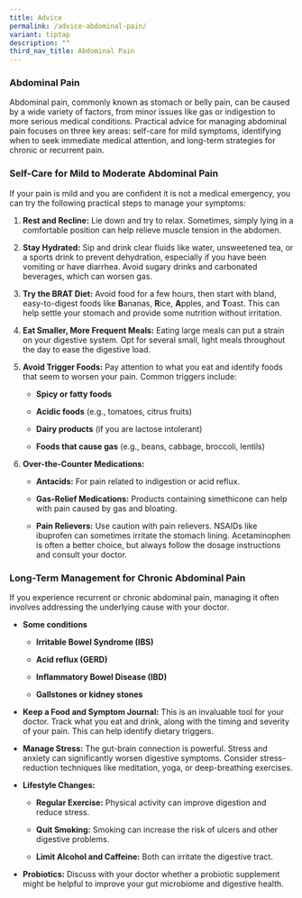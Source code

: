 ```yaml
---
title: Advice
permalink: /advice-abdominal-pain/
variant: tiptap
description: ""
third_nav_title: Abdominal Pain
---
```

<h3>Abdominal Pain</h3>
<p>Abdominal pain, commonly known as stomach or belly pain, can be caused
by a wide variety of factors, from minor issues like gas or indigestion
to more serious medical conditions. Practical advice for managing abdominal
pain focuses on three key areas: self-care for mild symptoms, identifying
when to seek immediate medical attention, and long-term strategies for
chronic or recurrent pain.</p>
<p></p>
<p></p>
<h3>Self-Care for Mild to Moderate Abdominal Pain</h3>
<p></p>
<p>If your pain is mild and you are confident it is not a medical emergency,
you can try the following practical steps to manage your symptoms:</p>
<ol>
<li>
<p><strong>Rest and Recline:</strong> Lie down and try to relax. Sometimes,
simply lying in a comfortable position can help relieve muscle tension
in the abdomen.</p>
</li>
<li>
<p><strong>Stay Hydrated:</strong> Sip and drink clear fluids like water,
unsweetened tea, or a sports drink to prevent dehydration, especially if
you have been vomiting or have diarrhea. Avoid sugary drinks and carbonated
beverages, which can worsen gas.</p>
</li>
<li>
<p><strong>Try the BRAT Diet:</strong> Avoid food for a few hours, then start
with bland, easy-to-digest foods like <strong>B</strong>ananas, <strong>R</strong>ice, <strong>A</strong>pples,
and <strong>T</strong>oast. This can help settle your stomach and provide
some nutrition without irritation.</p>
</li>
<li>
<p><strong>Eat Smaller, More Frequent Meals:</strong> Eating large meals can
put a strain on your digestive system. Opt for several small, light meals
throughout the day to ease the digestive load.</p>
</li>
<li>
<p><strong>Avoid Trigger Foods:</strong> Pay attention to what you eat and
identify foods that seem to worsen your pain. Common triggers include:</p>
<ul>
<li>
<p><strong>Spicy or fatty foods</strong>
</p>
</li>
<li>
<p><strong>Acidic foods</strong> (e.g., tomatoes, citrus fruits)</p>
</li>
<li>
<p><strong>Dairy products</strong> (if you are lactose intolerant)</p>
</li>
<li>
<p><strong>Foods that cause gas</strong> (e.g., beans, cabbage, broccoli,
lentils)</p>
</li>
</ul>
</li>
<li>
<p><strong>Over-the-Counter Medications:</strong>
</p>
<ul>
<li>
<p><strong>Antacids:</strong> For pain related to indigestion or acid reflux.</p>
</li>
<li>
<p><strong>Gas-Relief Medications:</strong> Products containing simethicone
can help with pain caused by gas and bloating.</p>
</li>
<li>
<p><strong>Pain Relievers:</strong> Use caution with pain relievers. NSAIDs
like ibuprofen can sometimes irritate the stomach lining. Acetaminophen
is often a better choice, but always follow the dosage instructions and
consult your doctor.</p>
</li>
</ul>
</li>
</ol>
<p></p>
<h3>Long-Term Management for Chronic Abdominal Pain</h3>
<p></p>
<p>If you experience recurrent or chronic abdominal pain, managing it often
involves addressing the underlying cause with your doctor.</p>
<ul>
<li>
<p><strong>Some conditions</strong>
</p>
<ul>
<li>
<p><strong>Irritable Bowel Syndrome (IBS)</strong>
</p>
</li>
<li>
<p><strong>Acid reflux (GERD)</strong>
</p>
</li>
<li>
<p><strong>Inflammatory Bowel Disease (IBD)</strong>
</p>
</li>
<li>
<p><strong>Gallstones or kidney stones</strong>
</p>
</li>
</ul>
</li>
<li>
<p><strong>Keep a Food and Symptom Journal:</strong> This is an invaluable
tool for your doctor. Track what you eat and drink, along with the timing
and severity of your pain. This can help identify dietary triggers.</p>
</li>
<li>
<p><strong>Manage Stress:</strong> The gut-brain connection is powerful. Stress
and anxiety can significantly worsen digestive symptoms. Consider stress-reduction
techniques like meditation, yoga, or deep-breathing exercises.</p>
</li>
<li>
<p><strong>Lifestyle Changes:</strong>
</p>
<ul>
<li>
<p><strong>Regular Exercise:</strong> Physical activity can improve digestion
and reduce stress.</p>
</li>
<li>
<p><strong>Quit Smoking:</strong> Smoking can increase the risk of ulcers
and other digestive problems.</p>
</li>
<li>
<p><strong>Limit Alcohol and Caffeine:</strong> Both can irritate the digestive
tract.</p>
</li>
</ul>
</li>
<li>
<p><strong>Probiotics:</strong> Discuss with your doctor whether a probiotic
supplement might be helpful to improve your gut microbiome and digestive
health.</p>
</li>
</ul>
<p></p>